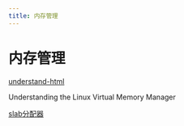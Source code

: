 ```yaml
---
title: 内存管理
---
```


# 内存管理

[understand-html](https://www.kernel.org/doc/gorman/html/understand/)

Understanding the Linux Virtual Memory Manager

[slab分配器](%E5%86%85%E5%AD%98%E7%AE%A1%E7%90%86/slab%E5%88%86%E9%85%8D%E5%99%A8%20553ea2d93f204906a475383269a2f0d5.md)